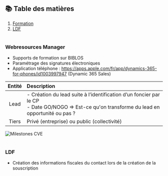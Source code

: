 ## 📚 Table des matières

1. [Formation](#webresources-manager)
2. [LDF](#ldf)
<br><br>

### Webresources Manager
- Supports de formation sur BIBLOS
- Paramétrage des signatures électroniques
- Application téléphone : https://apps.apple.com/fr/app/dynamics-365-for-phones/id1003997947 (Dynamic 365 Sales)

| Entité | Description |
|:----------:|:---------|
| Lead | - Création du lead suite à l’identification d’un foncier par le CP <br> - Date GO/NOGO => Est-ce qu'on transforme du lead en opportunité ou pas ? |
| Tiers | Privé (entreprise) ou public (collectivité) |

![Milestones CVE](../files/CVE_Milestones.png)
<br><br>

### LDF
- Création des informations fiscales du contact lors de la création de la souscription
